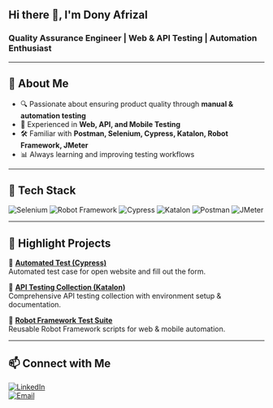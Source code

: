 ## Hi there 👋, I'm Dony Afrizal
### Quality Assurance Engineer | Web & API Testing | Automation Enthusiast  

---

## 🚀 About Me  
- 🔍 Passionate about ensuring product quality through **manual & automation testing**  
- 🧪 Experienced in **Web, API, and Mobile Testing**  
- 🛠️ Familiar with **Postman, Selenium, Cypress, Katalon, Robot Framework, JMeter**  
- 📊 Always learning and improving testing workflows  

---

## 🧰 Tech Stack  
![Selenium](https://img.shields.io/badge/Selenium-43B02A?style=for-the-badge&logo=selenium&logoColor=white)
![Robot Framework](https://img.shields.io/badge/Robot%20Framework-000000?style=for-the-badge&logo=robotframework&logoColor=white)
![Cypress](https://img.shields.io/badge/Cypress-17202C?style=for-the-badge&logo=cypress&logoColor=white)
![Katalon](https://img.shields.io/badge/Katalon-41B883?style=for-the-badge&logo=koding&logoColor=white)
![Postman](https://img.shields.io/badge/Postman-FF6C37?style=for-the-badge&logo=postman&logoColor=white)
![JMeter](https://img.shields.io/badge/Apache%20JMeter-D22128?style=for-the-badge&logo=apache&logoColor=white)
<!-- ![JavaScript](https://img.shields.io/badge/JavaScript-323330?style=for-the-badge&logo=javascript&logoColor=F7DF1E)
![Python](https://img.shields.io/badge/Python-14354C?style=for-the-badge&logo=python&logoColor=white) -->

---

## 📂 Highlight Projects  

🔹 **[Automated Test (Cypress)](https://github.com/donyafrzl/cypress-web-testing)**  
Automated test case for open website and fill out the form.  

🔹 **[API Testing Collection (Katalon)](https://github.com/donyafrzl/demo-REST-API-testing)**  
Comprehensive API testing collection with environment setup & documentation.  

<!-- 🔹 **[Performance Testing with JMeter](https://github.com/donyafrz23/demo-REST-API-testing)**  
Simulated load testing scenario with reports for web application.   -->

🔹 **[Robot Framework Test Suite](https://github.com/donyafrzl/campaign-rfw)**  
Reusable Robot Framework scripts for web & mobile automation.  

---

## 📫 Connect with Me  
[![LinkedIn](https://img.shields.io/badge/LinkedIn-blue?style=for-the-badge&logo=linkedin)](https://www.linkedin.com/in/donyafrizal/)  
[![Email](https://img.shields.io/badge/Email-D14836?style=for-the-badge&logo=gmail&logoColor=white)](mailto:dony.afrz@gmail.com)

